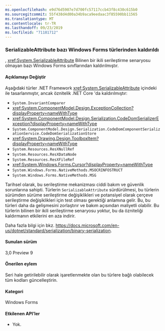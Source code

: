 ```yaml
---
ms.openlocfilehash: e9d76d5907e7d700fc57117ccb43f8c430c615b0
ms.sourcegitcommit: 55f438d4d00a34b9aca9eedaac3f85590bb11565
ms.translationtype: MT
ms.contentlocale: tr-TR
ms.lasthandoff: 09/23/2019
ms.locfileid: "71181712"
---
```

### <a name="serializableattribute-removed-from-some-windows-forms-types"></a>SerializableAttribute bazı Windows Forms türlerinden kaldırıldı

, <xref:System.SerializableAttribute> Bilinen bir ikili serileştirme senaryosu olmayan bazı Windows Forms sınıflarından kaldırılmıştır.

#### <a name="change-description"></a>Açıklamayı Değiştir

Aşağıdaki türler .NET Framework <xref:System.SerializableAttribute> içindeki ile tasarlanmıştır, ancak öznitelik .NET Core 'da kaldırılmıştır:

- `System.InvariantComparer`
- <xref:System.ComponentModel.Design.ExceptionCollection?displayProperty=nameWithType>
- <xref:System.ComponentModel.Design.Serialization.CodeDomSerializerException?displayProperty=nameWithType>
- `System.ComponentModel.Design.Serialization.CodeDomComponentSerializationService.CodeDomSerializationStore`
- <xref:System.Drawing.Design.ToolboxItem?displayProperty=nameWithType>
- `System.Resources.ResXNullRef`
- `System.Resources.ResXDataNode`
- `System.Resources.ResXFileRef`
- <xref:System.Windows.Forms.Cursor?displayProperty=nameWithType>
- `System.Windows.Forms.NativeMethods.MSOCRINFOSTRUCT`
- `System.Windows.Forms.NativeMethods.MSG`

Tarihsel olarak, bu serileştirme mekanizması ciddi bakım ve güvenlik sorunlarına sahipti. Türlerin `SerializableAttribute` sürdürülmesi, bu türlerin sürümden sürüme serileştirme değişiklikleri ve potansiyel olarak çerçeve serileştirme değişiklikleri için test olması gerektiği anlamına gelir. Bu, bu türleri daha da gelişmesini zorlaştırır ve bakım açısından maliyetli olabilir. Bu türlerin bilinen bir ikili serileştirme senaryosu yoktur, bu da özniteliği kaldırmanın etkilerini en aza indirir.

Daha fazla bilgi için bkz. <https://docs.microsoft.com/en-us/dotnet/standard/serialization/binary-serialization>.

#### <a name="version-introduced"></a>Sunulan sürüm

3,0 Preview 9

#### <a name="recommended-action"></a>Önerilen eylem

Seri hale getirilebilir olarak işaretlenmekte olan bu türlere bağlı olabilecek tüm kodları güncelleştirin.

#### <a name="category"></a>Kategori

Windows Forms

#### <a name="affected-apis"></a>Etkilenen API’ler

- Yok.

<!-- 

### Affected APIs

- Not detectable via API analysis

-->